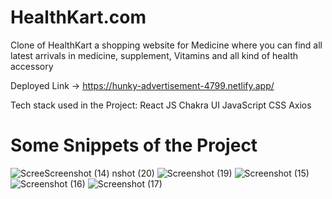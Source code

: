 # HealthKart.com

Clone of HealthKart a shopping website for Medicine where you can find all latest arrivals in medicine, supplement, Vitamins and all kind of health accessory

Deployed Link -> https://hunky-advertisement-4799.netlify.app/

Tech stack used in the Project:
React JS
Chakra UI
JavaScript
CSS
Axios

# Some Snippets of the Project


![Scree![Screenshot (14)](https://user-images.githubusercontent.com/112858493/213979814-2d9aa7cc-98f3-4191-aca4-680636c64c1a.png)
nshot (20)](https://user-images.githubusercontent.com/112858493/213979786-3054b74d-2a3e-4582-9843-b7b7e085b295.png)
![Screenshot (19)](https://user-images.githubusercontent.com/112858493/213979805-15c94861-c9e3-4fc7-b610-12d1c4368aef.png)
![Screenshot (15)](https://user-images.githubusercontent.com/112858493/213979819-66398046-bcb4-43fd-8891-0a8e604caa5a.png)
![Screenshot (16)](https://user-images.githubusercontent.com/112858493/213979827-0d4af5fd-4693-4740-b315-2e251624ed3a.png)
![Screenshot (17)](https://user-images.githubusercontent.com/112858493/213979832-9da194cd-6870-493a-81df-7875b61f43b4.png)

